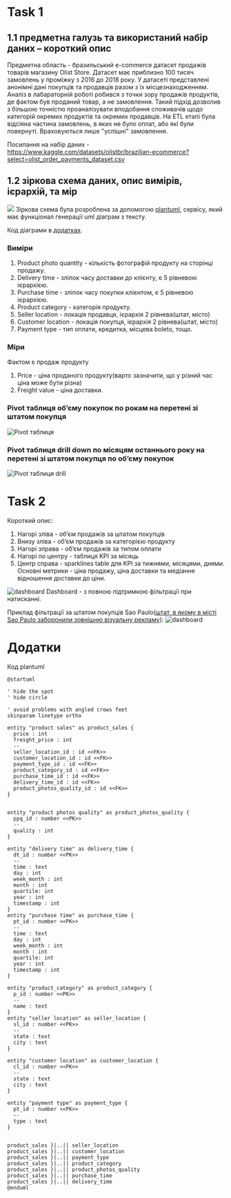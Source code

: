 # Task 1

## 1.1 предметна галузь та використаний набір даних – короткий опис

Предметна область - бразильський e-commerce датасет продажів товарів магазину Olist Store. Датасет має приблизно 100 тисяч замовлень у проміжку з 2016 до 2018 року. У датасеті представлені анонімні дані покупців та продавців разом з їх місцезнаходженням. Аналіз в лабараторній роботі робився з точки зору продажів продуктів, де фактом був проданий товар, а не замовлення. Такий підхід дозволив з більшою точністю проаналізувати вподобання споживачів щодо категорій окремих продуктів та окремих продавців.
На ETL етапі була відсіяна частина замовлень, в яких не було оплат, або які були повернуті. Враховуються лише "успішні" замовлення.

Посилання на набір даних - <https://www.kaggle.com/datasets/olistbr/brazilian-ecommerce?select=olist_order_payments_dataset.csv>

## 1.2 зіркова схема даних, опис вимірів, ієрархій, та мір
![](./star.png)
Зіркова схема була розроблена за допомогою [plantuml](https://plantuml.com/), сервісу, який має функціонал генерації uml діаграм з тексту. 

Код діаграми в [додатках](#додатки).

### Виміри

1. Product photo quantity - кількість фотографій продукту на сторінці продажу. 
2. Delivery time - зліпок часу доставки до клієнту, є 5 рівневою ієрархією.
3. Purchase time - зліпок часу покупки клієнтом, є 5 рівневою ієрархією.
4. Product category - категорія продукту.
5. Seller location - локація продавця, ієрархія 2 рівнева(штат, місто)
6. Customer location - локація покупця, ієрархія 2 рівнева(штат, місто)
7. Payment type - тип оплати, кредитка, місцева boleto, тощо.

### Міри

Фактом є продаж продукту
1. Price - ціна проданого продукту(варто зазначити, що у різний час ціна може бути різна)
2. Freight value - ціна доставки.

### Pivot таблиця обʼєму покупок по рокам на перетені зі штатом покупця

![Pivot таблиця](./pivot.png)

### Pivot таблиця drill down по місяцям останнього року на перетені зі штатом покупця по обʼєму покупок

![Pivot таблиця drill](./pivot_drill.png)


# Task 2


Короткий опис:
1. Нагорі зліва - обʼєм продажів за штатом покупців
2. Внизу зліва - обʼєм продажів за категорією продукту
3. Нагорі зправа - обʼєм продажів за типом оплати
4. Нагорі по центру - таблиця KPI за місяць
5. Центр справа - sparklines table для KPI за тижнями, місяцями, днями. Основні метрики - ціна продажу, ціна доставки та медіанне відношення доставки до ціни.

![dashboard](./dashboard.png)
Dashboard - з повною підтримкою фільтрації при натисканні.

Приклад фільтрації за штатом покупців Sao Paulo([штат, в якому в місті Sao Paulo заборонили зовнішню візуальну рекламу](https://99percentinvisible.org/article/clean-city-law-secrets-sao-paulo-uncovered-outdoor-advertising-ban/)):
![dashboard](./filtered_dashboard.png)


# Додатки
Код plantuml
```
@startuml

' hide the spot
' hide circle

' avoid problems with angled crows feet
skinparam linetype ortho

entity "product sales" as product_sales {
  price : int
  freight_price : int
  --
  seller_location_id : id <<FK>>
  customer_location_id : id <<FK>>
  payment_type_id : id <<FK>>
  product_category_id : id <<FK>>
  purchase_time_id : id <<FK>>
  delivery_time_id : id <<FK>>
  product_photos_quality_id : id <<FK>>
}


entity "product photos quality" as product_photos_quality {
  ppq_id : number <<PK>>
  --
  quality : int
}

entity "delivery time" as delivery_time {
  dt_id : number <<PK>>
  --
  time : text
  day : int
  week_month : int
  month : int
  quartile: int
  year : int
  timestamp : int 
}
entity "purchase time" as purchase_time {
  pt_id : number <<PK>>
  --
  time : text
  day : int
  week_month : int
  month : int
  quartile: int
  year : int
  timestamp : int 
}

entity "product_category" as product_category {
  p_id : number <<PK>>
  --
  name : text
}
entity "seller location" as seller_location {
  sl_id : number <<PK>>
  --
  state : text
  city : text
}

entity "customer location" as customer_location {
  cl_id : number <<PK>>
  --
  state : text
  city : text
}

entity "payment type" as payment_type {
  pt_id : number <<PK>>
  --
  type : text
}


product_sales }|..|| seller_location
product_sales }|..|| customer_location
product_sales }|..|| payment_type
product_sales }|..|| product_category
product_sales }|..|| product_photos_quality
product_sales }|..|| purchase_time
product_sales }|..|| delivery_time
@enduml
```
